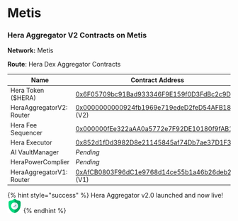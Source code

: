 # Metis

### Hera Aggregator V2 Contracts on Metis <a href="#undefined" id="undefined"></a>

**Network:** Metis

**Route**: Hera Dex Aggregator Contracts

| Name                     | Contract Address                                                                                                                          |
| ------------------------ | ----------------------------------------------------------------------------------------------------------------------------------------- |
| Hera Token ($HERA)       | [0x6F05709bc91Bad933346F9E159f0D3FdBc2c9DCE](https://andromeda-explorer.metis.io/token/0x6F05709bc91Bad933346F9E159f0D3FdBc2c9DCE)        |
| HeraAggregatorV2: Router | [0x0000000000924fb1969e719edeD2feD54AFB183A](https://andromeda-explorer.metis.io/address/0x0000000000924fb1969e719edeD2feD54AFB183A) (V2) |
| Hera Fee Sequencer       | [0x000000fEe322aAA0a5772e7F92DE10180f9fAB15](https://andromeda-explorer.metis.io/address/0x000000fEe322aAA0a5772e7F92DE10180f9fAB15)      |
| Hera Executor            | [0x852d1fDd3982D8e21145845af74Db7ae37D1F383](https://andromeda-explorer.metis.io/address/0x852d1fDd3982D8e21145845af74Db7ae37D1F383)      |
| AI VaultManager          | _Pending_                                                                                                                                 |
| HeraPowerComplier        | _Pending_                                                                                                                                 |
| HeraAggregatorV1: Router | [0xAfCB0803F96dC1e9768d14ce55b1a46b26deb24c](https://andromeda-explorer.metis.io/address/0xAfCB0803F96dC1e9768d14ce55b1a46b26deb24c) (V1) |

{% hint style="success" %}
Hera Aggregator v2.0 launched and now live! <img src="../.gitbook/assets/zero.png" alt="" data-size="line">
{% endhint %}
